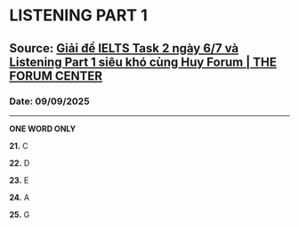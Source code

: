 # LISTENING PART 1

## Source: [Giải đề IELTS Task 2 ngày 6/7 và Listening Part 1 siêu khó cùng Huy Forum | THE FORUM CENTER](https://www.youtube.com/watch?v=A-APmUjKU2k)

### Date: 09/09/2025
---

**ONE WORD ONLY**

**21.** C

**22.** D

**23.** E

**24.** A

**25.** G